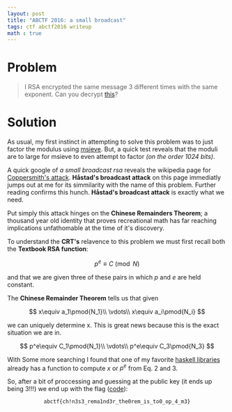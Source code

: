 ```yaml
---
layout: post
title: "ABCTF 2016: a small broadcast"
tags: ctf abctf2016 writeup
math : true
---
```


Problem
=====
>I RSA encrypted the same message 3 different times with the same exponent. Can you decrypt [this][1]?

Solution
========
As usual, my first instinct in attempting to solve this problem was to 
just factor the modulus using [msieve][5]. But, a quick test reveals that 
the moduli are to large for msieve to even attempt to factor *(on the order 1024 bits)*. 

A quick google of *a small broadcast rsa* reveals the wikipedia page
for [Coppersmith's attack][2]. **Håstad's broadcast attack** on this page immediatly jumps
out at me for its simmilarity with the name of this problem. Further reading 
confirms this hunch. **Håstad's broadcast attack** is exactly what we need.

Put simply this attack hinges on the **Chinese Remainders Theorem**;
a thousand year old identity that proves recreational math has far 
reaching implications unfathomable at the time of it's discovery.

To understand the **CRT's** relavence to this problem we must first recall both the **Textbook RSA
function**: 

$$
  p^e\equiv C\pmod N
$$

and that we are given three of these pairs in which $p$ and $e$ 
are held constant.

The **Chinese Remainder Theorem** tells us that given 

$$
  x\equiv a_1\pmod{N_1}\\
  \vdots\\
  x\equiv a_i\pmod{N_i}
$$

we can uniquely determine x. This is great news because this is the exact situation we are in. 

$$
  p^e\equiv C_1\pmod{N_1}\\
  \vdots\\
  p^e\equiv C_3\pmod{N_3}
$$

With Some more searching I found that one of my favorite [haskell libraries][3]
already has a function to compute $x$ or $p^e$ from Eq. 2 and 3. 

So, after a bit of proccessing and guessing at the public key (it ends up being 3!!!) 
we end up with the flag ([code][4]):

<center><code>abctf{ch!n3s3_rema1nd3r_the0rem_is_to0_op_4_m3}</code></center>

[1]:{{site.url}}/assets/abctf_2016/a_small_broadcast/broadcast.txt
[2]:https://en.wikipedia.org/wiki/Coppersmith%27s_attack
[3]:https://hackage.haskell.org/package/arithmoi-0.4.2.0/docs/Math-NumberTheory-Moduli.html#v:chineseRemainder
[4]:{{site.url}}/assets/abctf_2016/a_small_broadcast/chinese.hs
[5]:https://github.com/radii/msieve
